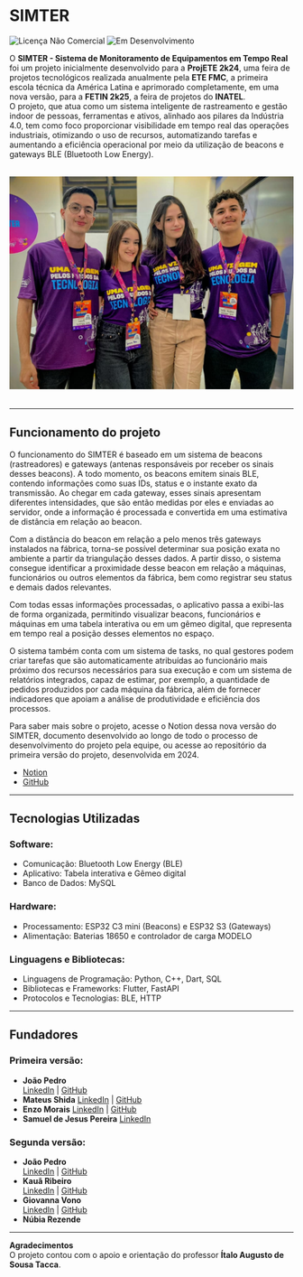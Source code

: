 # SIMTER
![Licença Não Comercial](https://img.shields.io/badge/Licen%C3%A7a-N%C3%A3o--Comercial-red)
![Em Desenvolvimento](https://img.shields.io/badge/Status-Em%20Desenvolvimento-orange)

O **SIMTER - Sistema de Monitoramento de Equipamentos em Tempo Real** foi um projeto inicialmente desenvolvido para a **ProjETE 2k24**, uma feira de projetos tecnológicos realizada anualmente pela **ETE FMC**, a primeira escola técnica da América Latina e aprimorado completamente, em uma nova versão, para a **FETIN 2k25**, a feira de projetos do **INATEL**.  
O projeto, que atua como um sistema inteligente de rastreamento e gestão indoor de pessoas, ferramentas e ativos, alinhado aos pilares da Indústria 4.0, tem como foco proporcionar visibilidade em tempo real das operações industriais, otimizando o uso de recursos, automatizando tarefas e aumentando a eficiência operacional por meio da utilização de beacons e gateways BLE (Bluetooth Low Energy).  

</br>
<div align="center">
  <img src="./Foto do Grupo.jpg" alt="Foto do Grupo" width="600">
</div>
</br>

---

## Funcionamento do projeto

O funcionamento do SIMTER é baseado em um sistema de beacons (rastreadores) e gateways (antenas responsáveis por receber os sinais desses beacons).
A todo momento, os beacons emitem sinais BLE, contendo informações como suas IDs, status e o instante exato da transmissão. Ao chegar em cada gateway, esses sinais apresentam diferentes intensidades, que são então medidas por eles e enviadas ao servidor, onde a informação é processada e convertida em uma estimativa de distância em relação ao beacon.

Com a distância do beacon em relação a pelo menos três gateways instalados na fábrica, torna-se possível determinar sua posição exata no ambiente a partir da triangulação desses dados. A partir disso, o sistema consegue identificar a proximidade desse beacon em relação a máquinas, funcionários ou outros elementos da fábrica, bem como registrar seu status e demais dados relevantes.

Com todas essas informações processadas, o aplicativo passa a exibi-las de forma organizada, permitindo visualizar beacons, funcionários e máquinas em uma tabela interativa ou em um gêmeo digital, que representa em tempo real a posição desses elementos no espaço. 

O sistema também conta com um sistema de tasks, no qual gestores podem criar tarefas que são automaticamente atribuídas ao funcionário mais próximo dos recursos necessários para sua execução e com um sistema de relatórios integrados, capaz de estimar, por exemplo, a quantidade de pedidos produzidos por cada máquina da fábrica, além de fornecer indicadores que apoiam a análise de produtividade e eficiência dos processos.

Para saber mais sobre o projeto, acesse o Notion dessa nova versão do SIMTER, documento desenvolvido ao longo de todo o processo de desenvolvimento do projeto pela equipe, ou acesse ao repositório da primeira versão do projeto, desenvolvida em 2024.
- [Notion](https://toothsome-mahogany-bd9.notion.site/FETIN-2k25-1fdf8230d9648099b91af4a47642808b?pvs=73)
- [GitHub](https://github.com/freitasj1/projetoSIMTER)

---

## Tecnologias Utilizadas

### Software:
- Comunicação: Bluetooth Low Energy (BLE)
- Aplicativo: Tabela interativa e Gêmeo digital
- Banco de Dados: MySQL 

### Hardware:
- Processamento: ESP32 C3 mini (Beacons) e ESP32 S3 (Gateways)
- Alimentação: Baterias 18650 e controlador de carga MODELO

### Linguagens e Bibliotecas:
- Linguagens de Programação: Python, C++, Dart, SQL
- Bibliotecas e Frameworks: Flutter, FastAPI
- Protocolos e Tecnologias: BLE, HTTP

---

## Fundadores

### Primeira versão:

- **João Pedro**  
  [LinkedIn](https://www.linkedin.com/in/joaopedrofreitasm/) | [GitHub](https://github.com/freitasj1)  
- **Mateus Shida**
  [LinkedIn](linkedin.com/in/mateus-shida-a3901b310) | [GitHub](https://github.com/mapteus)  
- **Enzo Morais**
  [LinkedIn](linkedin.com/in/enzo-morais-056057313/) | [GitHub](https://github.com/EnzoMrs)  
- **Samuel de Jesus Pereira**
  [LinkedIn](linkedin.com/in/samuel-jesus-pereira-03a86333a/)  

### Segunda versão:

- **João Pedro**  
  [LinkedIn](https://www.linkedin.com/in/joaopedrofreitasm/) | [GitHub](https://github.com/freitasj1)  
- **Kauã Ribeiro**  
  [LinkedIn](https://www.linkedin.com/in/kaua-ribeiro17/) | [GitHub](https://github.com/Kauakim)  
- **Giovanna Vono**  
  [LinkedIn](https://www.linkedin.com/in/giovanna-vono-fonseca-36b05a307/) | [GitHub](https://github.com/GiovannaVono)  
- **Núbia Rezende**  

---

**Agradecimentos**  
O projeto contou com o apoio e orientação do professor **Ítalo Augusto de Sousa Tacca**.
